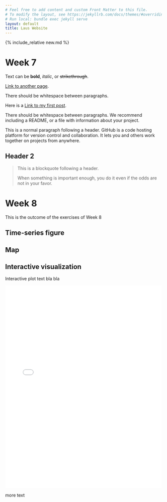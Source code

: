 ```yaml
---
# Feel free to add content and custom Front Matter to this file.
# To modify the layout, see https://jekyllrb.com/docs/themes/#overriding-theme-defaults
# Run local: bundle exec jekyll serve
layout: default
title: Laus Website
---
```


{% include_relative new.md %}

# Week 7

Text can be **bold**, _italic_, or ~~strikethrough~~.

[Link to another page](./subpage1.md).

There should be whitespace between paragraphs.

Here is a [Link to my first post](./_posts/2024-03-12-myfirstpost.md).

There should be whitespace between paragraphs. We recommend including a README, or a file with information about your project.

This is a normal paragraph following a header. GitHub is a code hosting platform for version control and collaboration. It lets you and others work together on projects from anywhere.

## Header 2

> This is a blockquote following a header.
>
> When something is important enough, you do it even if the odds are not in your favor.

# Week 8
This is the outcome of the exercises of Week 8

## Time-series figure

## Map

## Interactive visualization

Interactive plot text bla bla

<iframe src="Week6_interactive_plot.html"
    sandbox="allow-same-origin allow-scripts"
    width="100%"
    height="650"
    scrolling="no"
    seamless="seamless"
    frameborder="0">
</iframe>

more text